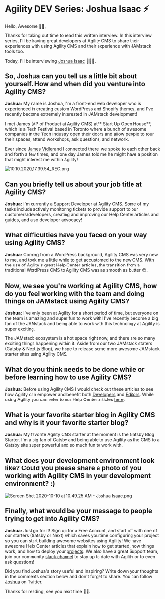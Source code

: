 # Agility DEV Series: Joshua Isaac ⚡

Hello, Awesome 👋🏿,

Thanks for taking out time to read this written interview. In this interview series, I'll be having great developers at Agility CMS to share their experiences with using Agility CMS and their experience with JAMstack tools too.

Today, I'll be interviewing  [Joshua Isaac](https://twitter.com/joshu____a) 🎉🎉🎊.

## So, Joshua can you tell us a little bit about yourself. How and when did you venture into Agility CMS?

**Joshua:** My name is Joshua, I'm a front-end web developer who is experienced in creating custom WordPress and Shopify themes, and I've recently become extremely interested in JAMstack development!

I met James (VP of Product at Agility CMS) at** Start Up Open House**, which is a Tech Festival based in Toronto where a bunch of awesome companies in the Tech industry open their doors and allow people to tour their spaces, attend workshops, ask questions, and network.

Ever since  [James Vidler](https://twitter.com/JamesKVidler)and I connected there, we spoke to each other back and forth a few times, and one day James told me he might have a position that might interest me within Agility!

![10.10.2020_17.39.54_REC.png](https://cdn.hashnode.com/res/hashnode/image/upload/v1602348624160/fztq_CebD.png)

## Can you briefly tell us about your job title at Agility CMS?

**Joshua:** I'm currently a Support Developer at Agility CMS. Some of my tasks include actively monitoring tickets to provide support to our customers/developers, creating and improving our Help Center articles and guides, and also developer advocacy!

## What difficulties have you faced on your way using Agility CMS?

**Joshua:** Coming from a WordPress background, Agility CMS was very new to me, and took me a little while to get accustomed to the new CMS. With the use of Agility's great Help Center articles, the transition from a traditional WordPress CMS to Agility CMS was as smooth as butter 😊.

## Now, we see you're working at Agility CMS, how do you feel working with the team and doing things on JAMstack using Agility CMS?

**Joshua:** I've only been at Agility for a short period of time, but everyone on the team is amazing and super fun to work with! I've recently become a big fan of the JAMstack and being able to work with this technology at Agility is super exciting.

The JAMstack ecosystem is a hot space right now, and there are so many exciting things happening within it. Aside from our two JAMstack staters (Gatsby & Next.js Blog), we hope to release some more awesome JAMstack starter sites using Agility CMS.

## What do you think needs to be done while or before learning how to use Agility CMS?

**Joshua:** Before using Agility CMS I would check out these articles to see how Agility can empower and benefit both [Developers](https://agilitycms.com/product/for-developers) and [Editors](https://agilitycms.com/product/for-editors). While using Agility you can refer to our Help Center articles [here](https://help.agilitycms.com/hc/en-us).

## What is your favorite starter blog in Agility CMS and why is it your favorite starter blog?

 **Joshua:** My favorite Agility CMS starter at the moment is the Gatsby Blog Starter. I'm a big fan of Gatsby and being able to use Agility as the CMS to a Gatsby site super powerful and so much fun to work with.

## What does your development environment look like? Could you please share a photo of you working with Agility CMS in your development environment? :)


![Screen Shot 2020-10-10 at 10.49.25 AM - Joshua Isaac.png](https://cdn.hashnode.com/res/hashnode/image/upload/v1602357231840/lWrBeHdtg.png)

## Finally, what would be your message to people trying to get into Agility CMS?

**Joshua:** Just go for it! Sign up for a Free Account, and start off with one of our starters (Gatsby or Next) which saves you time configuring your project so you can start building awesome websites using Agility! We have awesome Help Center articles that explain how to get started, how things work, and how to deploy your [projects](https://help.agilitycms.com/hc/en-us). We also have a great Support team, join our community  [slack channel](https://agilitycms-community.slack.com/join/shared_invite/enQtNzI2NDc3MzU4Njc2LWI2OTNjZTI3ZGY1NWRiNTYzNmEyNmI0MGZlZTRkYzI3NmRjNzkxYmI5YTZjNTg2ZTk4NGUzNjg5NzY3OWViZGI#/)  to stay up to date with Agility or to even ask questions!

Did you find Joshua's story useful and inspiring?
Write down your thoughts in the comments section below and don't forget to share. You can follow  [Joshua](https://www.twitter.com/joshu____a)  on Twitter.

Thanks for reading, see you next time 👋🏿.